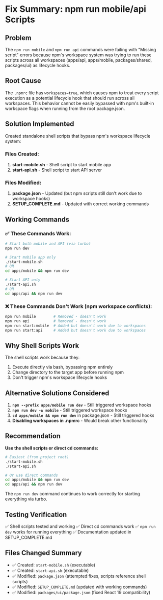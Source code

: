 # Fix Summary: npm run mobile/api Scripts

## Problem
The `npm run mobile` and `npm run api` commands were failing with "Missing script" errors because npm's workspace system was trying to run these scripts across all workspaces (apps/api, apps/mobile, packages/shared, packages/ui) as lifecycle hooks.

## Root Cause
The `.npmrc` file has `workspaces=true`, which causes npm to treat every script execution as a potential lifecycle hook that should run across all workspaces. This behavior cannot be easily bypassed with npm's built-in workspace flags when running from the root package.json.

## Solution Implemented
Created standalone shell scripts that bypass npm's workspace lifecycle system:

### Files Created:
1. **start-mobile.sh** - Shell script to start mobile app
2. **start-api.sh** - Shell script to start API server

### Files Modified:
1. **package.json** - Updated (but npm scripts still don't work due to workspace hooks)
2. **SETUP_COMPLETE.md** - Updated with correct working commands

## Working Commands

### ✅ These Commands Work:

```bash
# Start both mobile and API (via turbo)
npm run dev

# Start mobile app only
./start-mobile.sh
# OR
cd apps/mobile && npm run dev

# Start API only  
./start-api.sh
# OR
cd apps/api && npm run dev
```

### ❌ These Commands Don't Work (npm workspace conflicts):

```bash
npm run mobile        # Removed - doesn't work
npm run api           # Removed - doesn't work
npm run start:mobile  # Added but doesn't work due to workspaces
npm run start:api     # Added but doesn't work due to workspaces
```

## Why Shell Scripts Work

The shell scripts work because they:
1. Execute directly via bash, bypassing npm entirely
2. Change directory to the target app before running npm
3. Don't trigger npm's workspace lifecycle hooks

## Alternative Solutions Considered

1. **`npm --prefix apps/mobile run dev`** - Still triggered workspace hooks
2. **`npm run dev -w mobile`** - Still triggered workspace hooks  
3. **`cd apps/mobile && npm run dev`** in package.json - Still triggered hooks
4. **Disabling workspaces in .npmrc** - Would break other functionality

## Recommendation

**Use the shell scripts or direct cd commands:**

```bash
# Easiest (from project root)
./start-mobile.sh
./start-api.sh

# Or use direct commands
cd apps/mobile && npm run dev
cd apps/api && npm run dev
```

The `npm run dev` command continues to work correctly for starting everything via turbo.

## Testing Verification

✅ Shell scripts tested and working
✅ Direct cd commands work
✅ `npm run dev` works for running everything
✅ Documentation updated in SETUP_COMPLETE.md

## Files Changed Summary

- ✅ Created: `start-mobile.sh` (executable)
- ✅ Created: `start-api.sh` (executable)
- ✅ Modified: `package.json` (attempted fixes, scripts reference shell scripts)
- ✅ Modified: `SETUP_COMPLETE.md` (updated with working commands)
- ✅ Modified: `packages/ui/package.json` (fixed React 19 compatibility)


